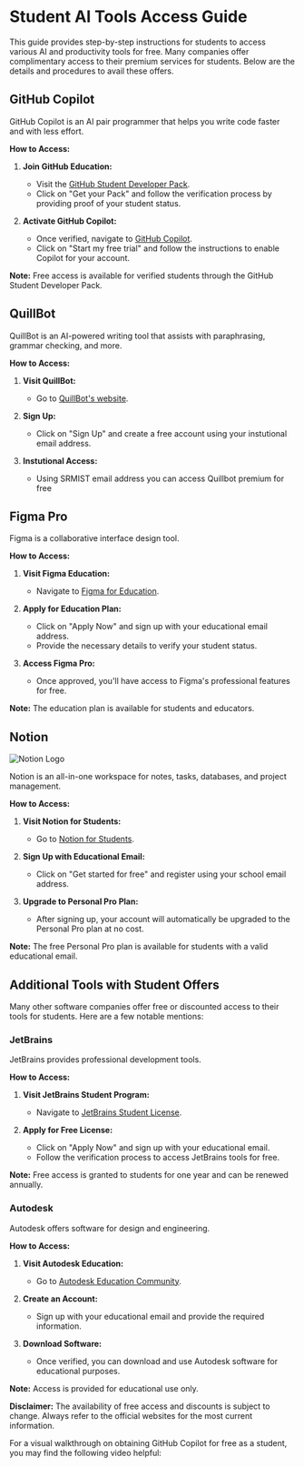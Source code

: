 # Student AI Tools Access Guide

This guide provides step-by-step instructions for students to access various AI and productivity tools for free. Many companies offer complimentary access to their premium services for students. Below are the details and procedures to avail these offers.

## GitHub Copilot

GitHub Copilot is an AI pair programmer that helps you write code faster and with less effort.

**How to Access:**

1. **Join GitHub Education:**
   - Visit the [GitHub Student Developer Pack](https://education.github.com/pack).
   - Click on "Get your Pack" and follow the verification process by providing proof of your student status.

2. **Activate GitHub Copilot:**
   - Once verified, navigate to [GitHub Copilot](https://github.com/features/copilot).
   - Click on "Start my free trial" and follow the instructions to enable Copilot for your account.

**Note:** Free access is available for verified students through the GitHub Student Developer Pack. 

## QuillBot

QuillBot is an AI-powered writing tool that assists with paraphrasing, grammar checking, and more.

**How to Access:**

1. **Visit QuillBot:**
   - Go to [QuillBot's website](https://quillbot.com).

2. **Sign Up:**
   - Click on "Sign Up" and create a free account using your instutional email address.

3. **Instutional Access:**
   - Using SRMIST email address you can access Quillbot premium for free


## Figma Pro

Figma is a collaborative interface design tool.

**How to Access:**

1. **Visit Figma Education:**
   - Navigate to [Figma for Education](https://www.figma.com/education/).

2. **Apply for Education Plan:**
   - Click on "Apply Now" and sign up with your educational email address.
   - Provide the necessary details to verify your student status.

3. **Access Figma Pro:**
   - Once approved, you'll have access to Figma's professional features for free.

**Note:** The education plan is available for students and educators.

## Notion

![Notion Logo](https://upload.wikimedia.org/wikipedia/commons/e/e9/Notion-logo.svg)

Notion is an all-in-one workspace for notes, tasks, databases, and project management.

**How to Access:**

1. **Visit Notion for Students:**
   - Go to [Notion for Students](https://www.notion.so/students).

2. **Sign Up with Educational Email:**
   - Click on "Get started for free" and register using your school email address.

3. **Upgrade to Personal Pro Plan:**
   - After signing up, your account will automatically be upgraded to the Personal Pro plan at no cost.

**Note:** The free Personal Pro plan is available for students with a valid educational email.

## Additional Tools with Student Offers

Many other software companies offer free or discounted access to their tools for students. Here are a few notable mentions:

### JetBrains

JetBrains provides professional development tools.

**How to Access:**

1. **Visit JetBrains Student Program:**
   - Navigate to [JetBrains Student License](https://www.jetbrains.com/community/education/#students).

2. **Apply for Free License:**
   - Click on "Apply Now" and sign up with your educational email.
   - Follow the verification process to access JetBrains tools for free.

**Note:** Free access is granted to students for one year and can be renewed annually.

### Autodesk

Autodesk offers software for design and engineering.

**How to Access:**

1. **Visit Autodesk Education:**
   - Go to [Autodesk Education Community](https://www.autodesk.com/education/edu-software/overview).

2. **Create an Account:**
   - Sign up with your educational email and provide the required information.

3. **Download Software:**
   - Once verified, you can download and use Autodesk software for educational purposes.

**Note:** Access is provided for educational use only.

**Disclaimer:** The availability of free access and discounts is subject to change. Always refer to the official websites for the most current information.

For a visual walkthrough on obtaining GitHub Copilot for free as a student, you may find the following video helpful:

 

